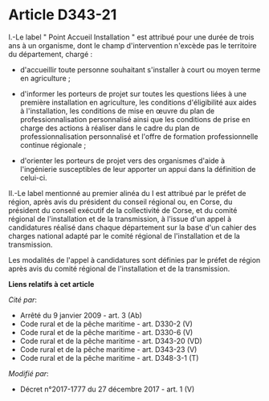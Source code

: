 # Article D343-21

I.-Le label " Point Accueil Installation " est attribué pour une durée de trois ans à un organisme, dont le champ
d'intervention n'excède pas le territoire du département, chargé :

- d'accueillir toute personne souhaitant s'installer à court ou moyen terme en agriculture ;

- d'informer les porteurs de projet sur toutes les questions liées à une première installation en agriculture, les conditions
d'éligibilité aux aides à l'installation, les conditions de mise en œuvre du plan de professionnalisation personnalisé ainsi
que les conditions de prise en charge des actions à réaliser dans le cadre du plan de professionnalisation personnalisé et
l'offre de formation professionnelle continue régionale ;

- d'orienter les porteurs de projet vers des organismes d'aide à l'ingénierie susceptibles de leur apporter un appui dans la
définition de celui-ci. 

II.-Le label mentionné au premier alinéa du I est attribué par le préfet de région, après avis du président du conseil
régional ou, en Corse, du président du conseil exécutif de la   collectivité de Corse, et du comité régional de
l'installation et de la transmission, à l'issue d'un appel à candidatures réalisé dans chaque département sur la base d'un
cahier des charges national adapté par le comité régional de l'installation et de la transmission. 

Les modalités de l'appel à candidatures sont définies par le préfet de région après avis du comité régional de l'installation
et de la transmission.

**Liens relatifs à cet article**

_Cité par_:

  - Arrêté du 9 janvier 2009 - art. 3 (Ab)
  - Code rural et de la pêche maritime - art. D330-2 (V)
  - Code rural et de la pêche maritime - art. D330-6 (V)
  - Code rural et de la pêche maritime - art. D343-20 (VD)
  - Code rural et de la pêche maritime - art. D343-23 (V)
  - Code rural et de la pêche maritime - art. D348-3-1 (T)

_Modifié par_:

  - Décret n°2017-1777 du 27 décembre 2017 - art. 1 (V)
